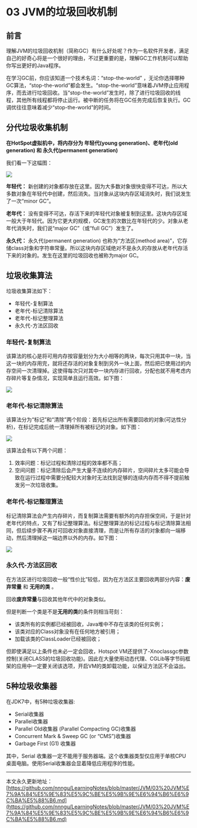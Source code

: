 # 03 JVM的垃圾回收机制

## 前言

理解JVM的垃圾回收机制（简称GC）有什么好处呢？作为一名软件开发者，满足自己的好奇心将是一个很好的理由，不过更重要的是，理解GC工作机制可以帮助你写出更好的Java程序。

在学习GC前，你应该知道一个技术名词：“stop-the-world” ，无论你选择哪种GC算法，“stop-the-world”都会发生。“stop-the-world”意味着JVM停止应用程序，而去进行垃圾回收。当“stop-the-world”发生时，除了进行垃圾回收的线程，其他所有线程都将停止运行。被中断的任务将在GC任务完成后恢复执行。GC调优往往意味着减少“stop-the-world”的时间。

## 分代垃圾收集机制

**在HotSpot虚拟机中，将内存分为 年轻代(young generation)、老年代(old generation) 和 永久代(permanent generation)**

我们看一下这幅图：

![][1]

**年轻代：** 新创建的对象都存放在这里。因为大多数对象很快变得不可达，所以大多数对象在年轻代中创建，然后消失。当对象从这块内存区域消失时，我们说发生了一次“minor GC”。

**老年代：** 没有变得不可达，存活下来的年轻代对象被复制到这里。这块内存区域一般大于年轻代。因为它更大的规模，GC发生的次数比在年轻代的少。对象从老年代消失时，我们说“major GC”（或“full GC”）发生了。

**永久代：** 永久代(permanent generation) 也称为“方法区(method area)”，它存储class对象和字符串常量。所以这块内存区域绝对不是永久的存放从老年代存活下来的对象的。发生在这里的垃圾回收也被称为major GC。

## 垃圾收集算法

垃圾收集算法如下：

* 年轻代-复制算法
* 老年代-标记清除算法
* 老年代-标记整理算法
* 永久代-方法区回收

### 年轻代-复制算法

该算法的核心是将可用内存按容量划分为大小相等的两块，每次只用其中一块，当这一块的内存用完，就将还存活的对象复制到另外一块上面，然后把已使用过的内存空间一次清理掉。这使得每次只对其中一块内存进行回收，分配也就不用考虑内存碎片等复杂情况，实现简单且运行高效。如下图：

![][2]

### 老年代-标记清除算法

该算法分为“标记”和“清除”两个阶段：首先标记出所有需要回收的对象(可达性分析)，在标记完成后统一清理掉所有被标记的对象。如下图：

![][3]

该算法会有以下两个问题：
1. 效率问题：标记过程和清除过程的效率都不高；
2. 空间问题：标记清除后会产生大量不连续的内存碎片，空间碎片太多可能会导致在运行过程中需要分配较大对象时无法找到足够的连续内存而不得不提前触发另一次垃圾收集。

### 老年代-标记整理算法

标记清除算法会产生内存碎片，而复制算法需要有额外的内存担保空间，于是针对老年代的特点，又有了标记整理算法。标记整理算法的标记过程与标记清除算法相同，但后续步骤不再对可回收对象直接清理，而是让所有存活的对象都向一端移动，然后清理掉这一端边界以外的内存。如下图：

![][4]

### 永久代-方法区回收

在方法区进行垃圾回收一般“性价比”较低，因为在方法区主要回收两部分内容：**废弃常量** 和 **无用的类** 。

回收**废弃常量**与回收其他年代中的对象类似。

但是判断一个类是不是**无用的类**的条件则相当苛刻：

* 该类所有的实例都已经被回收，Java堆中不存在该类的任何实例；
* 该类对应的Class对象没有在任何地方被引用；
* 加载该类的ClassLoader已经被回收；

但即使满足以上条件也未必一定会回收，Hotspot VM还提供了-Xnoclassgc参数控制(关闭CLASS的垃圾回收功能)。因此在大量使用动态代理、CGLib等字节码框架的应用中一定要关闭该选项，开启VM的类卸载功能，以保证方法区不会溢出。

## 5种垃圾收集器

在JDK7中，有5种垃圾收集器:

* Serial收集器
* Parallel收集器
* Parallel Old收集器 (Parallel Compacting GC)收集器
* Concurrent Mark & Sweep GC  (or “CMS”)收集器
* Garbage First (G1) 收集器

其中，Serial 收集器一定不能用于服务器端。这个收集器类型仅应用于单核CPU桌面电脑。使用Serial收集器会显着降低应用程序的性能。












---

本文永久更新地址：[https://github.com/nnngu/LearningNotes/blob/master/JVM/03%20JVM%E7%9A%84%E5%9E%83%E5%9C%BE%E5%9B%9E%E6%94%B6%E6%9C%BA%E5%88%B6.md](https://github.com/nnngu/LearningNotes/blob/master/JVM/03%20JVM%E7%9A%84%E5%9E%83%E5%9C%BE%E5%9B%9E%E6%94%B6%E6%9C%BA%E5%88%B6.md)


  [1]: https://www.github.com/nnngu/FigureBed/raw/master/2018/3/1/1519900668092.jpg
  [2]: https://www.github.com/nnngu/FigureBed/raw/master/2018/3/1/1519902126161.jpg
  [3]: https://www.github.com/nnngu/FigureBed/raw/master/2018/3/1/1519902358828.jpg
  [4]: https://www.github.com/nnngu/FigureBed/raw/master/2018/3/1/1519902655844.jpg